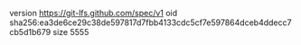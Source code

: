 version https://git-lfs.github.com/spec/v1
oid sha256:ea3de6ce29c38de597817d7fbb4133cdc5cf7e597864dceb4ddecc7cb5d1b679
size 5555
